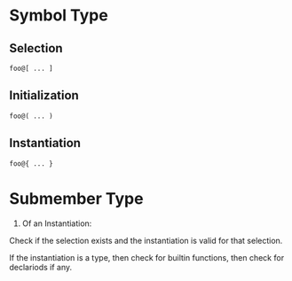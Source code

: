 # Symbol Type

## Selection

`foo@[ ... ]`

## Initialization

`foo@( ... )`

## Instantiation

`foo@{ ... }`

# Submember Type

1. Of an Instantiation:

Check if the selection exists and the instantiation is valid for that selection.

If the instantiation is a type, then check for builtin functions, then check for
declariods if any.

